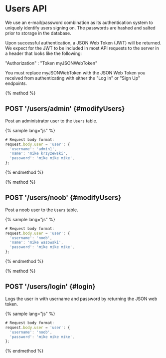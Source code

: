 # Users API

We use an e-mail/password combination as its authentication system to uniquely identify users signing on. The passwords are hashed and salted prior to storage in the database.

Upon successful authentication, a JSON Web Token (JWT) will be returned. We expect for the JWT to be included in most API requests to the server in a header that looks like the following:

"Authorization" : "Token myJSONWebToken"

You must replace myJSONWebToken with the JSON Web Token you received from authenticating with either the "Log In" or "Sign Up" endpoints.

{% method %}
## POST '/users/admin' {#modifyUsers}

Post an administrator user to the `Users` table.

{% sample lang="js" %}
```js
# Request body format:
request.body.user = 'user': {
  'username': 'admin1',
  'name': 'mike krzyzewski',
  'password': 'mike mike mike',
};
```

{% endmethod %}

{% method %}
## POST '/users/noob' {#modifyUsers}

Post a noob user to the `Users` table.

{% sample lang="js" %}
```js
# Request body format:
request.body.user = 'user': {
  'username': 'noob',
  'name': 'mike wazowski',
  'password': 'mike mike mike',
};
```

{% endmethod %}

{% method %}
## POST '/users/login' {#login}

Logs the user in with username and password by returning the JSON web token.

{% sample lang="js" %}
```js
# Request body format:
request.body.user = 'user': {
  'username': 'noob',
  'password': 'mike mike mike',
};
```

{% endmethod %}
